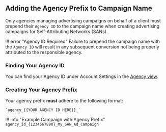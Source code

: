 ## Adding the Agency Prefix to Campaign Name

Only agencies managing advertising campaigns on behalf of a client must prepend their `Agency ID` to the campaign name when creating advertising campaigns for Self-Attributing Networks (SANs).  

!!! error "Agency ID Required"
	Failure to prepend the campaign name with the `Agency ID` will result in any subsequent conversion not being properly attributed to the responsible agency.

### Finding Your Agency ID

You can find your Agency ID under Account Settings in the [Agency view](/dashboard/agency-view/#managing-your-agency-profile).

### Creating Your Agency Prefix

Your agency prefix **must** adhere to the following format:

	`agency_{{YOUR AGENCY ID HERE}}_`

!!! info "Example Campaign with Agency Prefix"
 	`agency_id_{1234567890}_My_SAN_Ad_Campaign`
